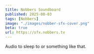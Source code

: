 ```yaml
---
title: Nobbers Soundboard
published: 2025-08-03
tags: [Nobbers]
image: "./images/nobber-sfx-cover.png"
beta: true
url: https://sfx.nobbers.tv
---
```


Audio to sleep to or something like that.